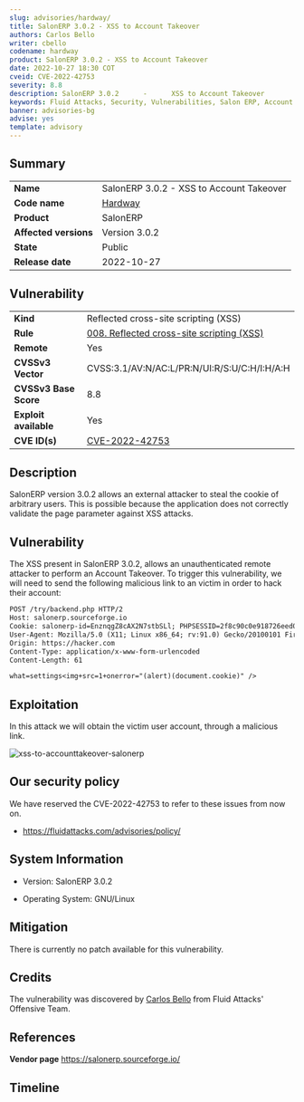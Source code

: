 ```yaml
---
slug: advisories/hardway/
title: SalonERP 3.0.2 - XSS to Account Takeover
authors: Carlos Bello
writer: cbello
codename: hardway
product: SalonERP 3.0.2 - XSS to Account Takeover
date: 2022-10-27 18:30 COT
cveid: CVE-2022-42753
severity: 8.8
description: SalonERP 3.0.2      -      XSS to Account Takeover
keywords: Fluid Attacks, Security, Vulnerabilities, Salon ERP, Account Takeover, XSS
banner: advisories-bg
advise: yes
template: advisory
---
```


## Summary

|                       |                                                                    |
| --------------------- | -------------------------------------------------------------------|
| **Name**              | SalonERP 3.0.2 - XSS to Account Takeover                           |
| **Code name**         | [Hardway](https://en.wikipedia.org/wiki/Hardway)                   |
| **Product**           | SalonERP                                                           |
| **Affected versions** | Version 3.0.2                                                      |
| **State**             | Public                                                             |
| **Release date**      | 2022-10-27                                                         |

## Vulnerability

|                       |                                                                                                                             |
| --------------------- | ----------------------------------------------------------------------------------------------------------------------------|
| **Kind**              | Reflected cross-site scripting (XSS)                                                                                        |
| **Rule**              | [008. Reflected cross-site scripting (XSS)](https://docs.fluidattacks.com/criteria/vulnerabilities/008)                     |
| **Remote**            | Yes                                                                                                                         |
| **CVSSv3 Vector**     | CVSS:3.1/AV:N/AC:L/PR:N/UI:R/S:U/C:H/I:H/A:H                                                                                |
| **CVSSv3 Base Score** | 8.8                                                                                                                         |
| **Exploit available** | Yes                                                                                                                         |
| **CVE ID(s)**         | [CVE-2022-42753](https://cve.mitre.org/cgi-bin/cvename.cgi?name=CVE-2022-42753)                                             |

## Description

SalonERP version 3.0.2 allows an external attacker to steal the cookie
of arbitrary users. This is possible because the application does not
correctly validate the page parameter against XSS attacks.

## Vulnerability

The XSS present in SalonERP 3.0.2, allows an unauthenticated remote
attacker to perform an Account Takeover. To trigger this vulnerability,
we will need to send the following malicious link to an victim in order
to hack their account:

```txt
POST /try/backend.php HTTP/2
Host: salonerp.sourceforge.io
Cookie: salonerp-id=EnznqgZ8cAX2N7stbSLl; PHPSESSID=2f8c90c0e918726eed019427af65f438
User-Agent: Mozilla/5.0 (X11; Linux x86_64; rv:91.0) Gecko/20100101 Firefox/91.0
Origin: https://hacker.com
Content-Type: application/x-www-form-urlencoded
Content-Length: 61

what=settings<img+src=1+onerror="(alert)(document.cookie)" />
```

## Exploitation

In this attack we will obtain the victim user account, through a malicious
link.

![xss-to-accounttakeover-salonerp](https://user-images.githubusercontent.com/51862990/198411956-e65c8e7c-4e48-420b-abd5-51b4f0214716.gif)

## Our security policy

We have reserved the CVE-2022-42753 to refer to these issues from now on.

* https://fluidattacks.com/advisories/policy/

## System Information

* Version: SalonERP 3.0.2

* Operating System: GNU/Linux

## Mitigation

There is currently no patch available for this vulnerability.

## Credits

The vulnerability was discovered by [Carlos
Bello](https://www.linkedin.com/in/carlos-andres-bello) from Fluid Attacks'
Offensive Team.

## References

**Vendor page** <https://salonerp.sourceforge.io/>

## Timeline

<time-lapse
  discovered="2022-10-13"
  contacted="2022-10-13"
  replied="2022-10-13"
  confirmed=""
  patched=""
  disclosure="2022-10-27">
</time-lapse>
